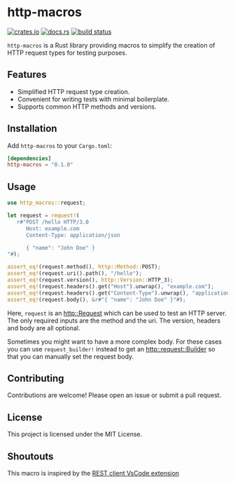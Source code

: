 # http-macros

[![crates.io](https://img.shields.io/crates/v/http-macros.svg)](https://crates.io/crates/http-macros)
[![docs.rs](https://docs.rs/http-macros/badge.svg)](https://docs.rs/http-macros)
[![build status](https://github.com/chesedo/http-macros/workflows/CI/badge.svg)](https://github.com/chesedo/http-macros/actions)

`http-macros` is a Rust library providing macros to simplify the creation of HTTP request types for testing purposes. 

## Features

- Simplified HTTP request type creation.
- Convenient for writing tests with minimal boilerplate.
- Supports common HTTP methods and versions.

## Installation

Add `http-macros` to your `Cargo.toml`:

```toml
[dependencies]
http-macros = "0.1.0"
```

## Usage

```rust
use http_macros::request;

let request = request!(
   r#"POST /hello HTTP/3.0
      Host: example.com
      Content-Type: application/json

      { "name": "John Doe" }
"#);

assert_eq!(request.method(), http::Method::POST);
assert_eq!(request.uri().path(), "/hello");
assert_eq!(request.version(), http::Version::HTTP_3);
assert_eq!(request.headers().get("Host").unwrap(), "example.com");
assert_eq!(request.headers().get("Content-Type").unwrap(), "application/json");
assert_eq!(request.body(), &r#"{ "name": "John Doe" }"#);
```

Here, `request` is an [http::Request](https://docs.rs/http/latest/http/request/struct.Request.html) which can be used to test an HTTP server.
The only required inputs are the method and the uri.
The version, headers and body are all optional.


Sometimes you might want to have a more complex body.
For these cases you can use `request_builder!` instead to get an [http::request::Builder](https://docs.rs/http/latest/http/request/struct.Builder.html) so that you can manually set the request body.

## Contributing

Contributions are welcome! Please open an issue or submit a pull request.

## License

This project is licensed under the MIT License.

## Shoutouts
This macro is inspired by the [REST client VsCode extension](https://marketplace.visualstudio.com/items?itemName=humao.rest-client)
